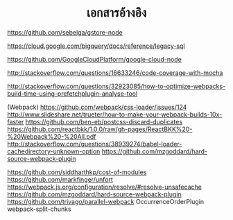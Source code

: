 <h1 align="center">เอกสารอ้างอิง</h1>

https://github.com/sebelga/gstore-node

https://cloud.google.com/bigquery/docs/reference/legacy-sql

https://github.com/GoogleCloudPlatform/google-cloud-node

http://stackoverflow.com/questions/16633246/code-coverage-with-mocha

http://stackoverflow.com/questions/32923085/how-to-optimize-webpacks-build-time-using-prefetchplugin-analyse-tool


(Webpack)
https://github.com/webpack/css-loader/issues/124
http://www.slideshare.net/trueter/how-to-make-your-webpack-builds-10x-faster
https://github.com/ben-eb/postcss-discard-duplicates
https://github.com/reactbkk/1.0.0/raw/gh-pages/ReactBKK%20-%20Webpack%20-%20All.pdf
http://stackoverflow.com/questions/38939274/babel-loader-cachedirectory-unknown-option
https://github.com/mzgoddard/hard-source-webpack-plugin


https://github.com/siddharthkp/cost-of-modules
https://github.com/markfinger/unfort
https://webpack.js.org/configuration/resolve/#resolve-unsafecache
https://github.com/mzgoddard/hard-source-webpack-plugin
https://github.com/trivago/parallel-webpack
OccurrenceOrderPlugin
webpack-split-chunks
